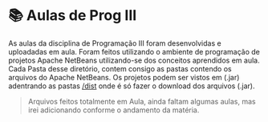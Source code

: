 # 📚 Aulas de Prog III
As aulas da disciplina de Programação III foram desenvolvidas e uploadadas em aula. Foram feitos utilizando o ambiente de programação de projetos Apache NetBeans
utilizando-se dos conceitos aprendidos em aula. Cada Pasta desse diretório, contem consigo as pastas contendo os arquivos do Apache NetBeans. Os projetos podem ser vistos
em (.jar) adentrando as pastas <a href="#">/dist</a> onde é só fazer o download dos arquivos (.jar).

>Arquivos feitos totalmente em Aula, ainda faltam algumas aulas, mas irei adicionando conforme o andamento da matéria.
